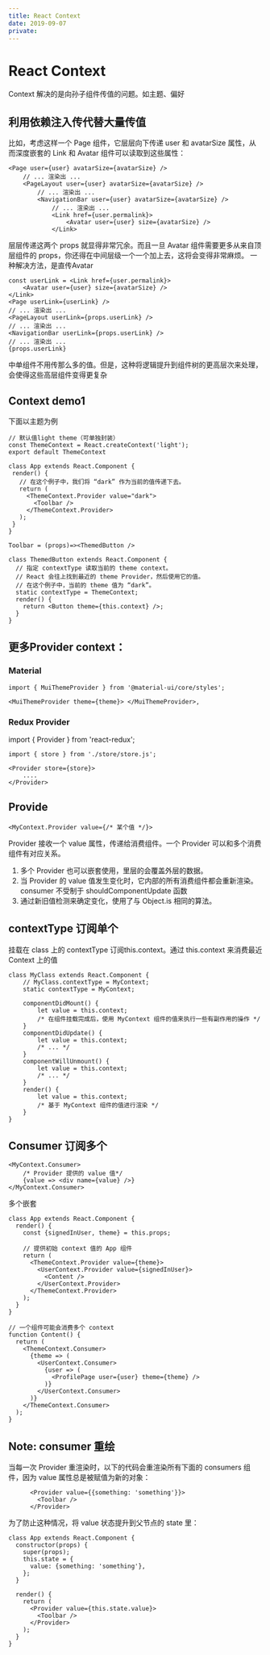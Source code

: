 ```yaml
---
title: React Context
date: 2019-09-07
private:
---
```

# React Context
Context 解决的是向孙子组件传值的问题。如主题、偏好

## 利用依赖注入传代替大量传值 
比如，考虑这样一个 Page 组件，它层层向下传递 user 和 avatarSize 属性，从而深度嵌套的 Link 和 Avatar 组件可以读取到这些属性：

    <Page user={user} avatarSize={avatarSize} />
        // ... 渲染出 ...
        <PageLayout user={user} avatarSize={avatarSize} />
            // ... 渲染出 ...
            <NavigationBar user={user} avatarSize={avatarSize} />
                // ... 渲染出 ...
                <Link href={user.permalink}>
                    <Avatar user={user} size={avatarSize} />
                </Link>

层层传递这两个 props 就显得非常冗余。而且一旦 Avatar 组件需要更多从来自顶层组件的 props，你还得在中间层级一个一个加上去，这将会变得非常麻烦。
一种解决方法，是直传Avatar

    const userLink = <Link href={user.permalink}>
        <Avatar user={user} size={avatarSize} />
    </Link>
    <Page userLink={userLink} />
    // ... 渲染出 ...
    <PageLayout userLink={props.userLink} />
    // ... 渲染出 ...
    <NavigationBar userLink={props.userLink} />
    // ... 渲染出 ...
    {props.userLink}

中单组件不用传那么多的值。但是，这种将逻辑提升到组件树的更高层次来处理，会使得这些高层组件变得更复杂


## Context demo1
下面以主题为例

    // 默认值light theme（可单独封装）
    const ThemeContext = React.createContext('light');
    export default ThemeContext

    class App extends React.Component {
     render() {
       // 在这个例子中，我们将 “dark” 作为当前的值传递下去。
       return (
         <ThemeContext.Provider value="dark">
           <Toolbar />
         </ThemeContext.Provider>
       );
     }
    }

    Toolbar = (props)=><ThemedButton />

    class ThemedButton extends React.Component {
      // 指定 contextType 读取当前的 theme context。
      // React 会往上找到最近的 theme Provider，然后使用它的值。
      // 在这个例子中，当前的 theme 值为 “dark”。
      static contextType = ThemeContext;
      render() {
        return <Button theme={this.context} />;
      }
    }

## 更多Provider context：

### Material

    import { MuiThemeProvider } from '@material-ui/core/styles';

    <MuiThemeProvider theme={theme}> </MuiThemeProvider>,

### Redux Provider
import { Provider } from 'react-redux';

    import { store } from './store/store.js';

    <Provider store={store}>
        ....
    </Provider>

## Provide
    <MyContext.Provider value={/* 某个值 */}>

Provider 接收一个 value 属性，传递给消费组件。一个 Provider 可以和多个消费组件有对应关系。
1. 多个 Provider 也可以嵌套使用，里层的会覆盖外层的数据。
2. 当 Provider 的 value 值发生变化时，它内部的所有消费组件都会重新渲染。consumer 不受制于 shouldComponentUpdate 函数
3. 通过新旧值检测来确定变化，使用了与 Object.is 相同的算法。

## contextType 订阅单个
挂载在 class 上的 contextType 订阅this.context。通过 this.context 来消费最近 Context 上的值

    class MyClass extends React.Component {
        // MyClass.contextType = MyContext;
        static contextType = MyContext;

        componentDidMount() {
            let value = this.context;
            /* 在组件挂载完成后，使用 MyContext 组件的值来执行一些有副作用的操作 */
        }
        componentDidUpdate() {
            let value = this.context;
            /* ... */
        }
        componentWillUnmount() {
            let value = this.context;
            /* ... */
        }
        render() {
            let value = this.context;
            /* 基于 MyContext 组件的值进行渲染 */
        }
    }

## Consumer 订阅多个
    <MyContext.Consumer>
        /* Provider 提供的 value 值*/
        {value => <div name={value} />}
    </MyContext.Consumer>

多个嵌套

    class App extends React.Component {
      render() {
        const {signedInUser, theme} = this.props;

        // 提供初始 context 值的 App 组件
        return (
          <ThemeContext.Provider value={theme}>
            <UserContext.Provider value={signedInUser}>
              <Content />
            </UserContext.Provider>
          </ThemeContext.Provider>
        );
      }
    }

    // 一个组件可能会消费多个 context
    function Content() {
      return (
        <ThemeContext.Consumer>
          {theme => (
            <UserContext.Consumer>
              {user => (
                <ProfilePage user={user} theme={theme} />
              )}
            </UserContext.Consumer>
          )}
        </ThemeContext.Consumer>
      );
    }

## Note: consumer 重绘
当每一次 Provider 重渲染时，以下的代码会重渲染所有下面的 consumers 组件，因为 value 属性总是被赋值为新的对象：

          <Provider value={{something: 'something'}}>
            <Toolbar />
          </Provider>

为了防止这种情况，将 value 状态提升到父节点的 state 里：

    class App extends React.Component {
      constructor(props) {
        super(props);
        this.state = {
          value: {something: 'something'},
        };
      }

      render() {
        return (
          <Provider value={this.state.value}>
            <Toolbar />
          </Provider>
        );
      }
    }